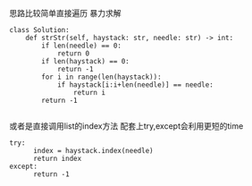 思路比较简单直接遍历 暴力求解
```
class Solution:
    def strStr(self, haystack: str, needle: str) -> int:
        if len(needle) == 0:
            return 0
        if len(haystack) == 0:
            return -1
        for i in range(len(haystack)):
            if haystack[i:i+len(needle)] == needle:
                return i
        return -1
                    
```
或者是直接调用list的index方法 配套上try,except会利用更短的time
```
try:
      index = haystack.index(needle)
      return index
except:
      return -1
```
